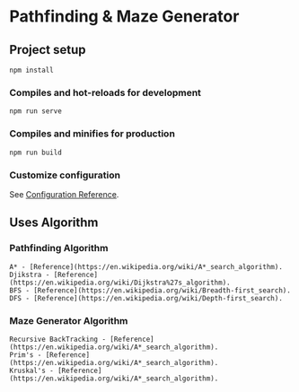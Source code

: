 # Pathfinding & Maze Generator

## Project setup
```
npm install
```

### Compiles and hot-reloads for development
```
npm run serve
```

### Compiles and minifies for production
```
npm run build
```

### Customize configuration
See [Configuration Reference](https://cli.vuejs.org/config/).

## Uses Algorithm

### Pathfinding Algorithm
```
A* - [Reference](https://en.wikipedia.org/wiki/A*_search_algorithm).
Djikstra - [Reference](https://en.wikipedia.org/wiki/Dijkstra%27s_algorithm).
BFS - [Reference](https://en.wikipedia.org/wiki/Breadth-first_search).
DFS - [Reference](https://en.wikipedia.org/wiki/Depth-first_search).
```

### Maze Generator Algorithm
```
Recursive BackTracking - [Reference](https://en.wikipedia.org/wiki/A*_search_algorithm).
Prim's - [Reference](https://en.wikipedia.org/wiki/A*_search_algorithm).
Kruskal's - [Reference](https://en.wikipedia.org/wiki/A*_search_algorithm).
```
